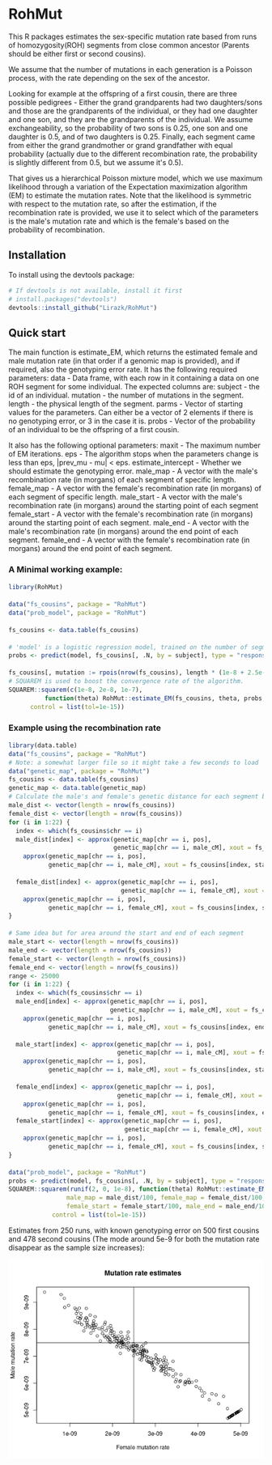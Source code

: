 # RohMut

This R packages estimates the sex-specific mutation rate based from runs of homozygosity(ROH) segments from close common ancestor (Parents should be either first or second cousins).

We assume that the number of mutations in each generation is a Poisson process, with the rate depending on the sex of the ancestor.

Looking for example at the offspring of a first cousin, there are three possible pedigrees - Either the grand grandparents had two daughters/sons and those are the grandparents of the individual, or they had one daughter and one son, and they are the grandparents of the individual. We assume exchangeability, so the probability of two sons is 0.25, one son and one daughter is 0.5, and of two daughters is 0.25. Finally, each segment came from either the grand grandmother or grand grandfather with equal probability (actually due to the different recombination rate, the probability is slightly different from 0.5, but we assume it's 0.5).

That gives us a hierarchical Poisson mixture model, which we use maximum likelihood through a variation of the Expectation maximization algorithm (EM) to estimate the mutation rates.
Note that the likelihood is symmetric with respect to the mutation rate, so after the estimation, if the recombination rate is provided, we use it to select which of the parameters is the male's mutation rate and which is the female's based on the probability of recombination.

## Installation

To install using the devtools package:

```R
# If devtools is not available, install it first
# install.packages("devtools")
devtools::install_github("Lirazk/RohMut")
```
## Quick start

The main function is estimate_EM, which returns the estimated female and male mutation rate (in that order if a genomic map is provided), and if required, also the genotyping error rate.
It has the following required parameters:
data - Data frame, with each row in it containing a data on one ROH segment for some individual. The expected columns are:
        subject - the id of an individual.
        mutation - the number of mutations in the segment.
        length - the physical length of the segment.
parms - Vector of starting values for the parameters. Can either be a vector of 2 elements if there is no genotyping error, or 3 in the case it is.
probs - Vector of the probability of an individual to be the offspring of a first cousin.

It also has the following optional parameters:
maxit - The maximum number of EM iterations.
eps - The algorithm stops when the parameters change is less than eps, |prev_mu - mu| < eps.
estimate_intercept - Whether we should estimate the genotyping error.
male_map - A vector with the male's recombination rate (in morgans) of each segment of specific length.
female_map - A vector with the female's recombination rate (in morgans) of each segment of specific length.
male_start - A vector with the male's recombination rate (in morgans) around the starting point of each segment
female_start - A vector with the female's recombination rate (in morgans) around the starting point of each segment.
male_end - A vector with the male's recombination rate (in morgans) around the end point of each segment.
female_end - A vector with the female's recombination rate (in morgans) around the end point of each segment.

### A Minimal working example:

```R
library(RohMut)

data("fs_cousins", package = "RohMut")
data("prob_model", package = "RohMut")

fs_cousins <- data.table(fs_cousins)

# 'model' is a logistic regression model, trained on the number of segments to predict whether it's a first or second cousin.
probs <- predict(model, fs_cousins[, .N, by = subject], type = "response")

fs_cousins[, mutation := rpois(nrow(fs_cousins), length * (1e-8 + 2.5e-9 * (Nf - male_meiosis) + 7.5e-9 * (Nm + male_meiosis)))]
# SQUAREM is used to boost the convergence rate of the algorithm.
SQUAREM::squarem(c(1e-8, 2e-8, 1e-7), 
          function(theta) RohMut::estimate_EM(fs_cousins, theta, probs, maxit = 1, estimate_intercept = T), 
      control = list(tol=1e-15))
```

### Example using the recombination rate

```R
library(data.table)
data("fs_cousins", package = "RohMut")
# Note: a somewhat larger file so it might take a few seconds to load
data("genetic_map", package = "RohMut")
fs_cousins <- data.table(fs_cousins)
genetic_map <- data.table(genetic_map)
# Calculate the male's and female's genetic distance for each segment by interpolation
male_dist <- vector(length = nrow(fs_cousins))
female_dist <- vector(length = nrow(fs_cousins))
for (i in 1:22) {
  index <- which(fs_cousins$chr == i)
  male_dist[index] <- approx(genetic_map[chr == i, pos],
                             genetic_map[chr == i, male_cM], xout = fs_cousins[index, end])$y -
    approx(genetic_map[chr == i, pos],
           genetic_map[chr == i, male_cM], xout = fs_cousins[index, start])$y
  
  female_dist[index] <- approx(genetic_map[chr == i, pos],
                               genetic_map[chr == i, female_cM], xout = fs_cousins[index, end])$y -
    approx(genetic_map[chr == i, pos],
           genetic_map[chr == i, female_cM], xout = fs_cousins[index, start])$y
}

# Same idea but for area around the start and end of each segment
male_start <- vector(length = nrow(fs_cousins))
male_end <- vector(length = nrow(fs_cousins))
female_start <- vector(length = nrow(fs_cousins))
female_end <- vector(length = nrow(fs_cousins))
range <- 25000
for (i in 1:22) {
  index <- which(fs_cousins$chr == i)
  male_end[index] <- approx(genetic_map[chr == i, pos],
                            genetic_map[chr == i, male_cM], xout = fs_cousins[index, end + range], rule = 2)$y -
    approx(genetic_map[chr == i, pos],
           genetic_map[chr == i, male_cM], xout = fs_cousins[index, end], rule = 2)$y
  
  male_start[index] <- approx(genetic_map[chr == i, pos],
                              genetic_map[chr == i, male_cM], xout = fs_cousins[index, start], rule = 2)$y -
    approx(genetic_map[chr == i, pos],
           genetic_map[chr == i, male_cM], xout = fs_cousins[index, start - range], rule = 2)$y
  
  female_end[index] <- approx(genetic_map[chr == i, pos],
                              genetic_map[chr == i, female_cM], xout = fs_cousins[index, end + range], rule = 2)$y -
    approx(genetic_map[chr == i, pos],
           genetic_map[chr == i, female_cM], xout = fs_cousins[index, end], rule = 2)$y
  female_start[index] <- approx(genetic_map[chr == i, pos],
                                genetic_map[chr == i, female_cM], xout = fs_cousins[index, start], rule = 2)$y -
    approx(genetic_map[chr == i, pos],
           genetic_map[chr == i, female_cM], xout = fs_cousins[index, start - range], rule = 2)$y
}

data("prob_model", package = "RohMut")
probs <- predict(model, fs_cousins[, .N, by = subject], type = "response")
SQUAREM::squarem(runif(2, 0, 1e-8), function(theta) RohMut::estimate_EM(fs_cousins, theta, probs, maxit = 1, 
                male_map = male_dist/100, female_map = female_dist/100, male_start = male_start/100, 
                female_start = female_start/100, male_end = male_end/100, female_end = female_end/100), 
            control = list(tol=1e-15))
```

Estimates from 250 runs, with known genotyping error on 500 first cousins and 478 second cousins (The mode around 5e-9 for both the mutation rate disappear as the sample size increases):

![](result.png)